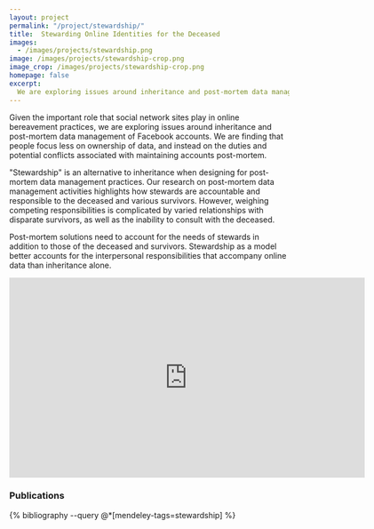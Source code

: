 ```yaml
---
layout: project
permalink: "/project/stewardship/"
title:  Stewarding Online Identities for the Deceased
images:
  - /images/projects/stewardship.png
image: /images/projects/stewardship-crop.png
image_crop: /images/projects/stewardship-crop.png
homepage: false
excerpt:
  We are exploring issues around inheritance and post-mortem data management of Facebook accounts. We are finding that people focus less on ownership of data, and instead on the duties and potential conflicts associated with maintaining accounts post-mortem. "Stewardship" is an alternative to inheritance when designing for post-mortem data management practices.
---
```


Given the important role that social network sites play in online bereavement practices, we are exploring issues around inheritance and post-mortem data management of Facebook accounts. We are finding that people focus less on ownership of data, and instead on the duties and potential conflicts associated with maintaining accounts post-mortem.

"Stewardship" is an alternative to inheritance when designing for post-mortem data management practices. Our research on post-mortem data management activities highlights how stewards are accountable and responsible to the deceased and various survivors. However, weighing competing responsibilities is complicated by varied relationships with disparate survivors, as well as the inability to consult with the deceased.

Post-mortem solutions need to account for the needs of stewards in addition to those of the deceased and survivors. Stewardship as a model better accounts for the interpersonal responsibilities that accompany online data than inheritance alone.

<iframe src="https://player.vimeo.com/video/87832501?color=ffffff" width="640" height="360" frameborder="0" webkitallowfullscreen mozallowfullscreen allowfullscreen></iframe>


### Publications
{% bibliography --query @*[mendeley-tags=stewardship] %}
